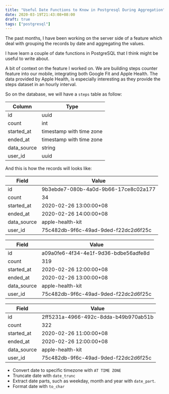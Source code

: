 ```yaml
---
title: "Useful Date Functions to Know in Postgresql During Aggregation"
date: 2020-03-19T21:43:08+08:00
draft: true
tags: ["postgresql"]
---
```


The past months, I have been working on the server side of a feature which
deal with grouping the records by date and aggregating the values.

I have learn a couple of date functions in PostgreSQL that I think might be
useful to write about.

A bit of context on the feature I worked on. We are building steps counter
feature into our mobile, integrating both Google Fit and Apple Health. The data
provided by Apple Health, is especially interesting as they provide the steps
dataset in an hourly interval.

So on the database, we will have a `steps` table as follow:

| Column      | Type                     |
| ----------- | ------------------------ |
| id          | uuid                     |
| count       | int                      |
| started_at  | timestamp with time zone |
| ended_at    | timestamp with time zone |
| data_source | string                   |
| user_id     | uuid                     |

And this is how the records will looks like:

| Field       | Value                                |
| ---         | ---                                  |
| id          | 9b3ebde7-080b-4a0d-9b66-17ce8c02a177 |
| count       | 34                                   |
| started_at  | 2020-02-26 13:00:00+08               |
| ended_at    | 2020-02-26 14:00:00+08               |
| data_source | apple-health-kit                     |
| user_id     | 75c482db-9f6c-49ad-9ded-f22dc2d6f25c |

| Field       | Value                                |
| ---         | ---                                  |
| id          | a09a0fe6-4f34-4e1f-9d36-bdbe56adfe8d |
| count       | 319                                  |
| started_at  | 2020-02-26 12:00:00+08               |
| ended_at    | 2020-02-26 13:00:00+08               |
| data_source | apple-health-kit                     |
| user_id     | 75c482db-9f6c-49ad-9ded-f22dc2d6f25c |

| Field       | Value                                |
| ---         | ---                                  |
| id          | 2ff5231a-4966-492c-8dda-b49b970ab51b |
| count       | 322                                  |
| started_at  | 2020-02-26 11:00:00+08               |
| ended_at    | 2020-02-26 12:00:00+08               |
| data_source | apple-health-kit                     |
| user_id     | 75c482db-9f6c-49ad-9ded-f22dc2d6f25c |

- Convert date to specific timezone with `AT TIME ZONE`
- Truncate date with `date_trunc`
- Extract date parts, such as weekday, month and year with `date_part`.
- Format date with `to_char`

